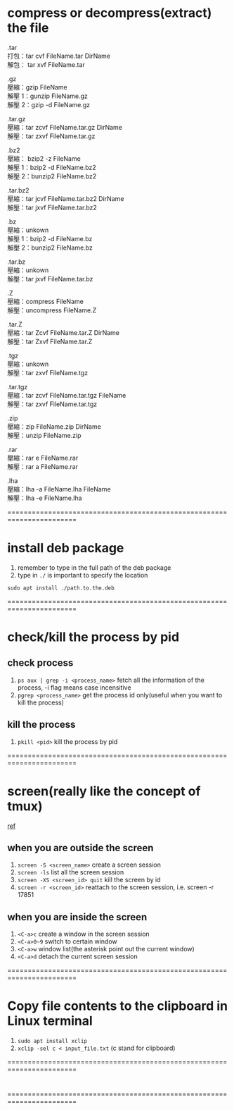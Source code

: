 # compress or decompress(extract) the file

.tar  
打包：tar cvf FileName.tar DirName  
解包： tar xvf FileName.tar

.gz  
壓縮：gzip FileName  
解壓 1：gunzip FileName.gz  
解壓 2：gzip -d FileName.gz

.tar.gz  
壓縮：tar zcvf FileName.tar.gz DirName  
解壓：tar zxvf FileName.tar.gz

.bz2  
壓縮： bzip2 -z FileName  
解壓 1：bzip2 -d FileName.bz2  
解壓 2：bunzip2 FileName.bz2

.tar.bz2  
壓縮：tar jcvf FileName.tar.bz2 DirName  
解壓：tar jxvf FileName.tar.bz2

.bz  
壓縮：unkown  
解壓 1：bzip2 -d FileName.bz  
解壓 2：bunzip2 FileName.bz

.tar.bz  
壓縮：unkown  
解壓：tar jxvf FileName.tar.bz

.Z  
壓縮：compress FileName  
解壓：uncompress FileName.Z

.tar.Z  
壓縮：tar Zcvf FileName.tar.Z DirName  
解壓：tar Zxvf FileName.tar.Z

.tgz  
壓縮：unkown  
解壓：tar zxvf FileName.tgz

.tar.tgz  
壓縮：tar zcvf FileName.tar.tgz FileName  
解壓：tar zxvf FileName.tar.tgz

.zip  
壓縮：zip FileName.zip DirName  
解壓：unzip FileName.zip

.rar  
壓縮：rar e FileName.rar  
解壓：rar a FileName.rar

.lha  
壓縮：lha -a FileName.lha FileName  
解壓：lha -e FileName.lha

=======================================================================

# install deb package

1. remember to type in the full path of the deb package
2. type in `./` is important to specify the location

```shell
sudo apt install ./path.to.the.deb
```

=======================================================================

# check/kill the process by pid

## check process

1. `ps aux | grep -i <process_name>` fetch all the information of the process, -i flag means case incensitive
2. `pgrep <process_name>` get the process id only(useful when you want to kill the process)

## kill the process

1. `pkill <pid>` kill the process by pid

=======================================================================

# screen(really like the concept of tmux)

[ref](https://kawsing.gitbook.io/opensystem/andoid-shou-ji/untitled-4/linux-cli/yong-screen-guan-li-duo-zhong-duan)

## when you are outside the screen

1. `screen -S <screen_name>` create a screen session
2. `screen -ls` list all the screen session
3. `screen -XS <screen_id> quit` kill the screen by id
4. `screen -r <screen_id>` reattach to the screen session, i.e. screen -r 17851

## when you are inside the screen

1. `<C-a>c` create a window in the screen session
2. `<C-a>0~9` switch to certain window
3. `<C-a>w` window list(the asterisk point out the current window)
4. `<C-a>d` detach the current screen session

=======================================================================

# Copy file contents to the clipboard in Linux terminal

1. `sudo apt install xclip`
2. `xclip -sel c < input_file.txt` (c stand for clipboard)

=======================================================================

#

=======================================================================
